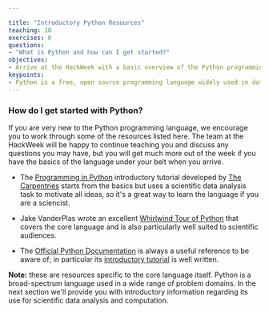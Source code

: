 ```yaml
---

title: "Introductory Python Resources"
teaching: 10
exercises: 0
questions:
- "What is Python and how can I get started?"
objectives:
- Arrive at the HackWeek with a basic overview of the Python programming language and knowing where key learning resources are available.
keypoints:
- Python is a free, open source programming language widely used in data analysis and scientific computing.  Introductory tutorials are freely available online.
---
```


### How do I get started with Python?

If you are very new to the Python programming language, we encourage you to work through some of the resources listed here.  The team at the HackWeek will be happy to continue teaching you and discuss any questions you may have, but you will get much more out of the week if you have the basics of the language under your belt when you arrive.

* The [Programming in Python](https://swcarpentry.github.io/python-novice-inflammation) introductory tutorial developed by [The Carpentries](https://carpentries.org) starts from the basics but uses a scientific data analysis task to motivate all ideas, so it's a great way to learn the language if you are a sciencist.

* Jake VanderPlas wrote an excellent [Whirlwind Tour of Python](https://github.com/jakevdp/WhirlwindTourOfPython) that covers the core language and is also particularly well suited to scientific audiences.

* The [Official Python Documentation](https://docs.python.org) is always a useful reference to be aware of; in particular its [introductory tutorial](https://docs.python.org/3/tutorial/index.html) is well written.


**Note:** these are resources specific to the core language itself. Python is a broad-spectrum language used in a wide range of problem domains.  In the next section we'll provide you with introductory information regarding its use for scientific data analysis and computation.
